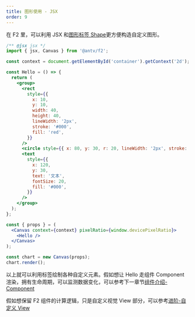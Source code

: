 ```yaml
---
title: 图形使用 - JSX
order: 9
---
```


在 F2 里，可以利用 JSX 和[图形标签 Shape](./shape.zh.md)更方便构造自定义图形。

```jsx
/** @jsx jsx */
import { jsx, Canvas } from '@antv/f2';

const context = document.getElementById('container').getContext('2d');

const Hello = () => {
  return (
    <group>
      <rect
        style={{
          x: 10,
          y: 10,
          width: 40,
          height: 40,
          lineWidth: '2px',
          stroke: '#000',
          fill: 'red',
        }}
      />
      <circle style={{ x: 80, y: 30, r: 20, lineWidth: '2px', stroke: '#000', fill: 'red' }} />
      <text
        style={{
          x: 120,
          y: 30,
          text: '文本',
          fontSize: 20,
          fill: '#000',
        }}
      />
    </group>
  );
};

const { props } = (
  <Canvas context={context} pixelRatio={window.devicePixelRatio}>
    <Hello />
  </Canvas>
);

const chart = new Canvas(props);
chart.render();
```

以上就可以利用标签绘制各种自定义元素。假如想让 Hello 走组件 Component 渲染，拥有生命周期，可以监测数据变化，可以参考下一章节[组件介绍-Component](./component.zh.md)

假如想保留 F2 组件的计算逻辑，只是自定义视觉 View 部分，可以参考[进阶-自定义 View](./advanced/custom-view.md)
